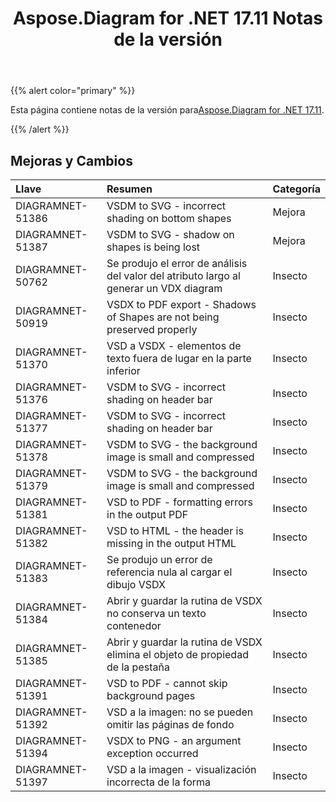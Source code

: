 ﻿---
title: Aspose.Diagram for .NET 17.11 Notas de la versión
type: docs
weight: 20
url: /es/net/aspose-diagram-for-net-17-11-release-notes/
---
{{% alert color="primary" %}} 

 Esta página contiene notas de la versión para[Aspose.Diagram for .NET 17.11](https://www.nuget.org/packages/Aspose.Diagram/17.11.0).

{{% /alert %}} 
## **Mejoras y Cambios**

|**Llave**|**Resumen**|**Categoría**|
|:- |:- |:- |
|DIAGRAMNET-51386|VSDM to SVG - incorrect shading on bottom shapes|Mejora|
|DIAGRAMNET-51387|VSDM to SVG - shadow on shapes is being lost|Mejora|
|DIAGRAMNET-50762|Se produjo el error de análisis del valor del atributo largo al generar un VDX diagram|Insecto|
|DIAGRAMNET-50919|VSDX to PDF export - Shadows of Shapes are not being preserved properly|Insecto|
|DIAGRAMNET-51370|VSD a VSDX - elementos de texto fuera de lugar en la parte inferior|Insecto|
|DIAGRAMNET-51376|VSDM to SVG - incorrect shading on header bar|Insecto|
|DIAGRAMNET-51377|VSDM to SVG - incorrect shading on header bar|Insecto|
|DIAGRAMNET-51378|VSDM to SVG - the background image is small and compressed|Insecto|
|DIAGRAMNET-51379|VSDM to SVG - the background image is small and compressed|Insecto|
|DIAGRAMNET-51381|VSD to PDF - formatting errors in the output PDF|Insecto|
|DIAGRAMNET-51382|VSD to HTML - the header is missing in the output HTML|Insecto|
|DIAGRAMNET-51383|Se produjo un error de referencia nula al cargar el dibujo VSDX|Insecto|
|DIAGRAMNET-51384|Abrir y guardar la rutina de VSDX no conserva un texto contenedor|Insecto|
|DIAGRAMNET-51385|Abrir y guardar la rutina de VSDX elimina el objeto de propiedad de la pestaña|Insecto|
|DIAGRAMNET-51391|VSD to PDF - cannot skip background pages|Insecto|
|DIAGRAMNET-51392|VSD a la imagen: no se pueden omitir las páginas de fondo|Insecto|
|DIAGRAMNET-51394|VSDX to PNG - an argument exception occurred|Insecto|
|DIAGRAMNET-51397|VSD a la imagen - visualización incorrecta de la forma|Insecto|


